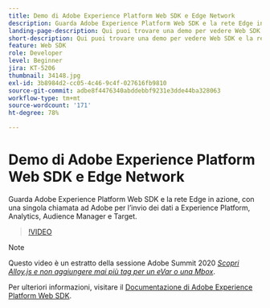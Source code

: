 ```yaml
---
title: Demo di Adobe Experience Platform Web SDK e Edge Network
description: Guarda Adobe Experience Platform Web SDK e la rete Edge in azione, con una singola chiamata ad Adobe per l’invio dei dati a Experience Platform, Analytics, Audience Manager e Target.
landing-page-description: Qui puoi trovare una demo per vedere Web SDK e la rete Edge in azione e scoprire come inviare dati a Experience Platform, Analytics, Audience Manager e Target con una sola chiamata ad Adobe.
short-description: Qui puoi trovare una demo per vedere Web SDK e la rete Edge in azione e scoprire come inviare dati a Experience Platform, Analytics, Audience Manager e Target con una sola chiamata ad Adobe.
feature: Web SDK
role: Developer
level: Beginner
jira: KT-5206
thumbnail: 34148.jpg
exl-id: 3b8984d2-cc05-4c46-9c4f-027616fb9810
source-git-commit: adbe8f4476340abddebbf9231e3dde44ba328063
workflow-type: tm+mt
source-wordcount: '171'
ht-degree: 78%

---
```


# Demo di Adobe Experience Platform Web SDK e Edge Network

Guarda Adobe Experience Platform Web SDK e la rete Edge in azione, con una singola chiamata ad Adobe per l’invio dei dati a Experience Platform, Analytics, Audience Manager e Target.

>[!VIDEO](https://video.tv.adobe.com/v/34148?quality=12&learn=on)

>[!NOTE]
>
>Questo video è un estratto della sessione Adobe Summit 2020 *[Scopri Alloy.js e non aggiungere mai più tag per un eVar o una Mbox](https://business.adobe.com/summit/2020/with-alloy-js-never-tag-for-an-evar-or-mbox-again.html)*.

Per ulteriori informazioni, visitare il [Documentazione di Adobe Experience Platform Web SDK](https://experienceleague.adobe.com/docs/experience-platform/edge/home.html?lang=it).